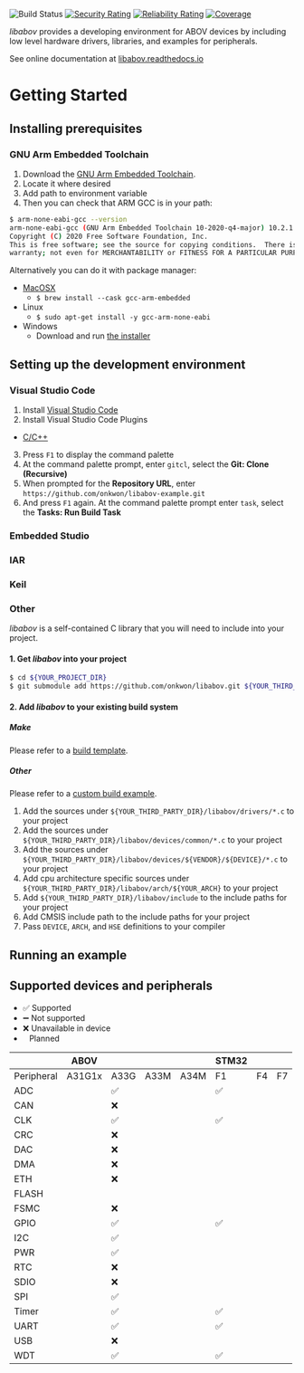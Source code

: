 ![Build Status](https://github.com/onkwon/libabov/workflows/build/badge.svg)
[![Security Rating](https://sonarcloud.io/api/project_badges/measure?project=onkwon_libabov&metric=security_rating)](https://sonarcloud.io/dashboard?id=onkwon_libabov)
[![Reliability Rating](https://sonarcloud.io/api/project_badges/measure?project=onkwon_libabov&metric=reliability_rating)](https://sonarcloud.io/dashboard?id=onkwon_libabov)
[![Coverage](https://sonarcloud.io/api/project_badges/measure?project=onkwon_libabov&metric=coverage)](https://sonarcloud.io/dashboard?id=onkwon_libabov)

*libabov* provides a developing environment for ABOV devices by including low
level hardware drivers, libraries, and examples for peripherals.

See online documentation at [libabov.readthedocs.io](https://libabov.readthedocs.io/)

# Getting Started
## Installing prerequisites
### GNU Arm Embedded Toolchain
1. Download the [GNU Arm Embedded Toolchain](https://developer.arm.com/tools-and-software/open-source-software/developer-tools/gnu-toolchain/gnu-rm/downloads).
2. Locate it where desired
3. Add path to environment variable
4. Then you can check that ARM GCC is in your path:

```bash
$ arm-none-eabi-gcc --version
arm-none-eabi-gcc (GNU Arm Embedded Toolchain 10-2020-q4-major) 10.2.1 20201103 (release)
Copyright (C) 2020 Free Software Foundation, Inc.
This is free software; see the source for copying conditions.  There is NO
warranty; not even for MERCHANTABILITY or FITNESS FOR A PARTICULAR PURPOSE.
```

Alternatively you can do it with package manager:

* [MacOSX](https://formulae.brew.sh/cask/gcc-arm-embedded)
  - `$ brew install --cask gcc-arm-embedded`
* Linux
  - `$ sudo apt-get install -y gcc-arm-none-eabi`
* Windows
  - Download and run [the installer](https://developer.arm.com/tools-and-software/open-source-software/developer-tools/gnu-toolchain/gnu-rm/downloads)

## Setting up the development environment
### Visual Studio Code
1. Install [Visual Studio Code](https://code.visualstudio.com/)
2. Install Visual Studio Code Plugins
  * [C/C++](https://marketplace.visualstudio.com/items?itemName=ms-vscode.cpptools)
3. Press `F1` to display the command palette
4. At the command palette prompt, enter `gitcl`, select the **Git: Clone (Recursive)**
5. When prompted for the **Repository URL**, enter `https://github.com/onkwon/libabov-example.git`
6. And press `F1` again. At the command palette prompt enter `task`, select the
   **Tasks: Run Build Task**

### Embedded Studio
### IAR
### Keil
### Other
*libabov* is a self-contained C library that you will need to include into your
project.

#### 1. Get *libabov* into your project

```bash
$ cd ${YOUR_PROJECT_DIR}
$ git submodule add https://github.com/onkwon/libabov.git ${YOUR_THIRD_PARTY_DIR}/libabov
```

#### 2. Add *libabov* to your existing build system
##### Make
Please refer to a [build template](examples/build-template/Makefile).
##### Other
Please refer to a [custom build example](examples/custom-build).

1. Add the sources under `${YOUR_THIRD_PARTY_DIR}/libabov/drivers/*.c` to your
   project
2. Add the sources under `${YOUR_THIRD_PARTY_DIR}/libabov/devices/common/*.c` to
   your project
3. Add the sources under
   `${YOUR_THIRD_PARTY_DIR}/libabov/devices/${VENDOR}/${DEVICE}/*.c` to your
   project
4. Add cpu architecture specific sources under
   `${YOUR_THIRD_PARTY_DIR}/libabov/arch/${YOUR_ARCH}` to your project
5. Add `${YOUR_THIRD_PARTY_DIR}/libabov/include` to the include paths for your
   project
6. Add CMSIS include path to the include paths for your project
7. Pass `DEVICE`, `ARCH`, and `HSE` definitions to your compiler

## Running an example

## Supported devices and peripherals

* ✅ Supported
* ➖ Not supported
* ❌ Unavailable in device
* <code>&nbsp;</code> Planned

|            | ABOV   |      |      |      | STM32 |    |    |
| ---------- | ----   | ---- | ---- | ---- | --    | -- | -- |
| Peripheral | A31G1x | A33G | A33M | A34M | F1    | F4 | F7 |
| ADC        |        | ✅   |      |      | ✅    |    |    |
| CAN        |        | ❌   |      |      |       |    |    |
| CLK        |        | ✅   |      |      | ✅    |    |    |
| CRC        |        | ❌   |      |      |       |    |    |
| DAC        |        | ❌   |      |      |       |    |    |
| DMA        |        | ❌   |      |      |       |    |    |
| ETH        |        | ❌   |      |      |       |    |    |
| FLASH      |        |      |      |      |       |    |    |
| FSMC       |        | ❌   |      |      |       |    |    |
| GPIO       |        | ✅   |      |      | ✅    |    |    |
| I2C        |        | ✅   |      |      |       |    |    |
| PWR        |        | ✅   |      |      |       |    |    |
| RTC        |        | ❌   |      |      |       |    |    |
| SDIO       |        | ❌   |      |      |       |    |    |
| SPI        |        | ✅   |      |      |       |    |    |
| Timer      |        | ✅   |      |      | ✅    |    |    |
| UART       |        | ✅   |      |      | ✅    |    |    |
| USB        |        | ❌   |      |      |       |    |    |
| WDT        |        | ✅   |      |      | ✅    |    |    |
